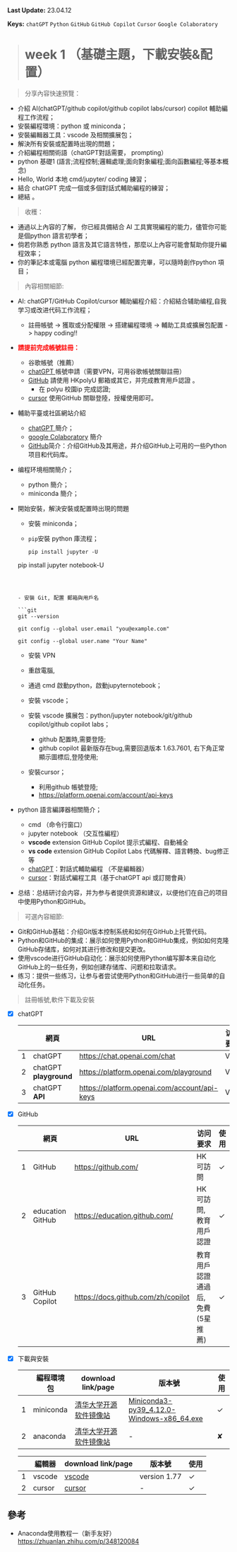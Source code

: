  **Last Update:** 23.04.12

**Keys:** `chatGPT` `Python` `GitHub` `GitHub Copilot`  `Cursor` `Google Colaboratory`

> # week 1 （基礎主題，下載安裝&配置）

> 分享內容快速預覽：

- 介紹 AI(chatGPT/github copilot/github copilot labs/cursor) copilot 輔助編程工作流程；
- 安裝編程環境：python 或 miniconda；
- 安裝編輯器工具：vscode 及相關擴展包；
- 解決所有安裝或配置時出現的問題；
- 介紹編程相關術語（chatGPT對話需要， prompting）
- python 基礎1 (語言;流程控制;邏輯處理;面向對象編程;面向函數編程;等基本概念)
- Hello, World  本地 cmd/jupyter/ coding 練習；
- 結合 chatGPT 完成一個或多個對話式輔助編程的練習；
- 總結 。

> 收穫：

- 通過以上內容的了解， 你已經具備結合 AI 工具實現編程的能力，儘管你可能是個python 語言初學者；
- 倘若你熟悉 python 語言及其它語言特性，那麼以上內容可能會幫助你提升編程效率；
- 你的筆記本或電腦 python 編程環境已經配置完畢，可以隨時創作python 項目； 

>內容相關細節: 

- AI: chatGPT/GitHub Copilot/cursor 輔助編程介紹：介紹結合辅助编程,自我学习或改进代码工作流程；

  - 註冊帳號 -> 獲取或分配權限 -> 搭建編程環境  -> 輔助工具或擴展包配置 -> happy coding!!
- <span style="color:#FF0000;font-weight:bold;">請提前完成帳號註冊：</span >
  - 谷歌帳號（推薦）
  - [chatGPT ](https://chat.openai.com/chat) 帳號申請（需要VPN，可用谷歌帳號關聯註冊）
  - [GitHub](https://github.com/) 請使用 HKpolyU 郵箱或其它，并完成教育用戶認證 。
    - 在 polyu 校園ip 完成認證;
  - [cursor](https://www.cursor.so/) 使用GitHub 關聯登陸，授權使用即可。
- 輔助平臺或社區網站介紹
  - [chatGPT ](https://chat.openai.com/chat) 簡介；
  - [google Colaboratory](https://colab.research.google.com/notebooks/welcome.ipynb#scrollTo=Nma_JWh-W-IF) 簡介
  - [GitHub](https://github.com/)简介：介绍GitHub及其用途，并介绍GitHub上可用的一些Python项目和代码库。

- 编程环境相關簡介；
  - python 簡介；
  - miniconda 簡介；

- 開始安裝，解決安裝或配置時出現的問題
  - 安裝 miniconda；
  
  - `pip`安裝 python 庫流程；
  
    ```
    pip install jupyter -U
  pip install jupyter notebook-U
    ```
  
    
  
  - 安裝 Git, 配置 郵箱與用戶名
  
    ```git
    git --version
    
    git config --global user.email "you@example.com"
    
    git config --global user.name "Your Name"
    ```
  
  - 安裝 VPN
  
  - 重啟電腦, 
  
  - 通過 cmd 啟動python，啟動jupyternotebook；
  
  - 安裝 vscode；
  
  - 安裝 vscode 擴展包：python/jupyter notebook/git/github copilot/github copilot labs；
  
    - github 配置時,需要登陸;
    - github copilot 最新版存在bug,需要回退版本 1.63.7601, 右下角正常顯示圖標后,登陸使用;
  
  - 安裝cursor；
  
    - 利用github 帳號登陸;
    - https://platform.openai.com/account/api-keys
  
- python 語言編譯器相關簡介；

  - cmd （命令行窗口）
  - jupyter notebook （交互性編程）
  - **vscode** extension GitHub Copilot 提示式編程、自動補全
  - **vs code** extension GitHub Copilot Labs 代碼解釋、語言轉換、bug修正等
  - [chatGPT](https://chat.openai.com/chat)：對話式輔助編程 （不是編輯器）
  - [cursor](https://www.cursor.so/)：對話式編程工具（基于chatGPT api 或訂閱會員）
- 总结：总结研讨会内容，并为参与者提供资源和建议，以便他们在自己的项目中使用Python和GitHub。

> 可選內容細節:

- Git和GitHub基础：介绍Git版本控制系统和如何在GitHub上托管代码。
- Python和GitHub的集成：展示如何使用Python和GitHub集成，例如如何克隆GitHub存储库，如何对其进行修改和提交更改。
- 使用vscode进行GitHub自动化：展示如何使用Python编写脚本来自动化GitHub上的一些任务，例如创建存储库、问题和拉取请求。
- 练习：提供一些练习，让参与者尝试使用Python和GitHub进行一些简单的自动化任务。

> 註冊帳號,軟件下載及安裝

- [x] chatGPT

  |      | 網頁                   | URL                                          | 访问要求 | 使用 |
  | ---- | ---------------------- | -------------------------------------------- | -------- | ---- |
  | 1    | chatGPT                | https://chat.openai.com/chat                 | VPN      | ✓    |
  | 2    | chatGPT **playground** | https://platform.openai.com/playground       | VPN      | ✓    |
  | 3    | chatGPT **API**        | https://platform.openai.com/account/api-keys | VPN      | ✓    |

- [x] GitHub

  |      | 網頁             | URL                                | 访问要求                          | 使用 |
  | ---- | ---------------- | ---------------------------------- | --------------------------------- | ---- |
  | 1    | GitHub           | https://github.com/                | HK可訪問                          | ✓    |
  | 2    | education GitHub | https://education.github.com/      | HK可訪問,教育用戶認證             | ✓    |
  | 3    | GitHub Copilot   | https://docs.github.com/zh/copilot | 教育用戶認證通過后,免費 (5星推薦) | ✓    |

- [x] 下載與安裝

  |      | 編程環境包 | download link/page                                           | 版本號                                                       | 使用 |
  | ---- | ---------- | ------------------------------------------------------------ | ------------------------------------------------------------ | ---- |
  | 1    | miniconda  | [清华大学开源软件镜像站](https://mirrors.tuna.tsinghua.edu.cn/anaconda/miniconda/) | [Miniconda3-py39_4.12.0-Windows-x86_64.exe](https://mirrors.tuna.tsinghua.edu.cn/anaconda/miniconda/Miniconda3-py39_4.12.0-Windows-x86_64.exe) | ✓    |
  | 2    | anaconda   | [清华大学开源软件镜像站](https://mirrors.tuna.tsinghua.edu.cn/anaconda/archive/?C=S&O=A) | -                                                            | ✘    |

  |      | 編輯器 | download link/page                       | 版本號       | 使用 |
  | ---- | ------ | ---------------------------------------- | ------------ | ---- |
  | 1    | vscode | [vscode](https://code.visualstudio.com/) | version 1.77 | ✓    |
  | 2    | cursor | [cursor](https://www.cursor.so/)         | -            | ✓    |






## 參考<!-- {docsify-ignore} -->

- Anaconda使用教程一（新手友好）https://zhuanlan.zhihu.com/p/348120084






